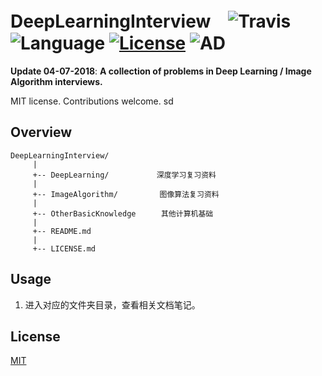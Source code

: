 # DeepLearningInterview　![Travis](https://img.shields.io/travis/rust-lang/rust/master.svg) ![Language](https://img.shields.io/badge/language-Jupyter-orange.svg) [![License](https://img.shields.io/badge/license-MIT-blue.svg)](./LICENSE.md) ![AD](https://img.shields.io/badge/深度学习-图像算法-pink.svg)

__Update 04-07-2018__:   __A collection of problems in Deep Learning / Image Algorithm interviews.__

MIT license. Contributions welcome.
sd
## Overview

	DeepLearningInterview/       
	     |
	     +-- DeepLearning/         　深度学习复习资料
	     |
	     +-- ImageAlgorithm/      　　图像算法复习资料
	     |
	     +-- OtherBasicKnowledge    　其他计算机基础
	     |
	     +-- README.md          
	     |
	     +-- LICENSE.md         


## Usage

1. 进入对应的文件夹目录，查看相关文档笔记。

## License

[MIT](https://github.com/sunalbert/DeepLearningInterview/blob/master/LICENSE)
